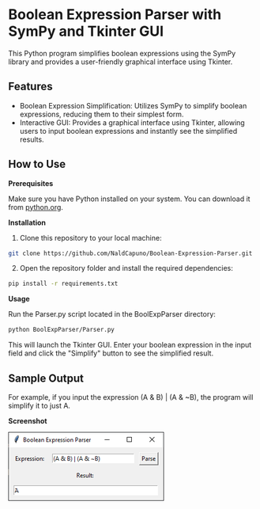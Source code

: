# Boolean Expression Parser with SymPy and Tkinter GUI
This Python program simplifies boolean expressions using the SymPy library and provides a user-friendly graphical interface using Tkinter.

## Features
- Boolean Expression Simplification: Utilizes SymPy to simplify boolean expressions, reducing them to their simplest form.
- Interactive GUI: Provides a graphical interface using Tkinter, allowing users to input boolean expressions and instantly see the simplified results.

## How to Use
**Prerequisites**

Make sure you have Python installed on your system. You can download it from [python.org](www.python.org).

**Installation**
1. Clone this repository to your local machine:
```bash
git clone https://github.com/NaldCapuno/Boolean-Expression-Parser.git
```

2. Open the repository folder and install the required dependencies:
```bash
pip install -r requirements.txt
```

**Usage**

Run the Parser.py script located in the BoolExpParser directory:
```bash
python BoolExpParser/Parser.py
```

This will launch the Tkinter GUI. Enter your boolean expression in the input field and click the "Simplify" button to see the simplified result.

## Sample Output
For example, if you input the expression (A & B) | (A & ~B), the program will simplify it to just A.

**Screenshot**

![GUI Screenshot](images/gui-screenshot.png)
